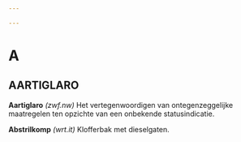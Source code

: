 ```yaml
---

---
```

# A

## AARTIGLARO

**Aartiglaro** _(zwf.nw)_ Het vertegenwoordigen van ontegenzeggelijke maatregelen ten opzichte van een onbekende statusindicatie.

**Abstrilkomp** _(wrt.it)_ Klofferbak met dieselgaten.